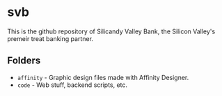 # svb
This is the github repository of Silicandy Valley Bank, the Silicon Valley's premeir treat banking partner.

## Folders
* `affinity` - Graphic design files made with Affinity Designer.
* `code` - Web stuff, backend scripts, etc.